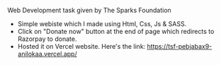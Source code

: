 Web Development task given by The Sparks Foundation
- Simple webiste which I made using Html, Css, Js & SASS.
- Click on "Donate now" button at the end of page which redirects to Razorpay to donate.
- Hosted it on Vercel website. Here's the link: https://tsf-pebjabax9-anilokaa.vercel.app/

